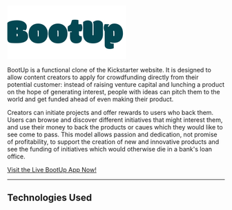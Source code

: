 ![alt text](https://raw.githubusercontent.com/slavnikov/BootUp/master/app/assets/images/logo.jpg "BootUp Logo")

BootUp is a functional clone of the Kickstarter website. It is designed to allow content creators to apply for crowdfunding directly from their potential customer: instead of raising venture capital and lunching a product on the hope of generating interest, people with ideas can pitch them to the world and get funded ahead of even making their product. 

Creators can initiate projects and offer rewards to users who back them. Users can browse and discover different initiatives that might interest them, and use their money to back the products or caues which they would like to see come to pass. This model allows passion and dedication, not promise of profitability, to support the creation of new and innovative products and see the funding of initiatives which would otherwise die in a bank's loan office.

[Visit the Live BootUp App Now!](https://boot-up-fullstack.herokuapp.com/#/)

---



## Technologies Used
